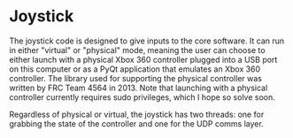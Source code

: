 # Joystick #

The joystick code is designed to give inputs to the core software. It can run in either "virtual" or "physical" mode,
meaning the user can choose to either launch with a physical Xbox 360 controller plugged into a USB port on this
computer or as a PyQt application that emulates an Xbox 360 controller. The library used for supporting the physical
controller was written by FRC Team 4564 in 2013. Note that launching with a physical controller currently requires sudo
privileges, which I hope so solve soon.

Regardless of physical or virtual, the joystick has two threads: one for grabbing the state of the controller and one
for the UDP comms layer.
